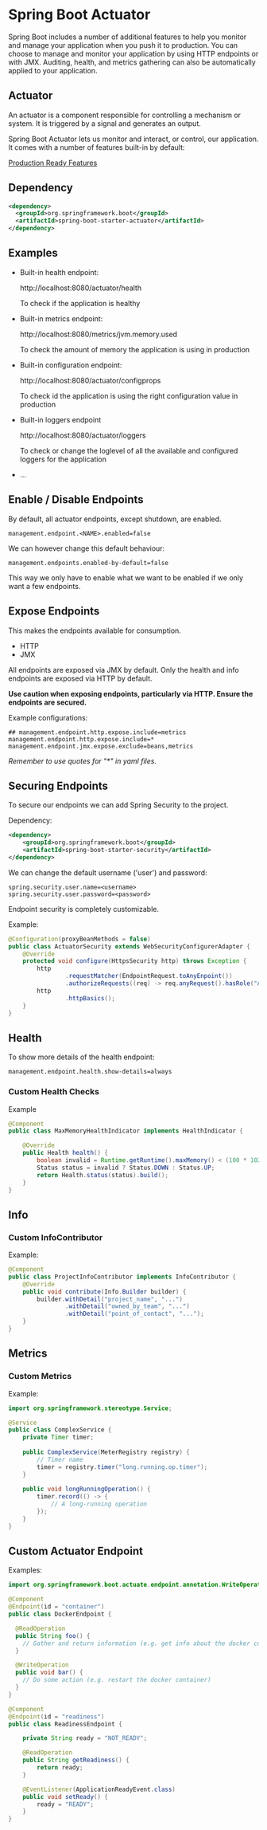 # Spring Boot Actuator

Spring Boot includes a number of additional features to help you monitor and manage your application
when you push it to production. You can choose to manage and monitor your application by using
HTTP endpoints or with JMX. Auditing, health, and metrics gathering can also be automatically
applied to your application.

## Actuator

An actuator is a component responsible for controlling a mechanism or system.
It is triggered by a signal and generates an output.

Spring Boot Actuator lets us monitor and interact, or control, our application.
It comes with a number of features built-in by default:

[Production Ready Features](https://docs.spring.io/spring-boot/docs/current/reference/html/actuator.html#actuator.endpoints)

## Dependency

```xml
<dependency>
  <groupId>org.springframework.boot</groupId>
  <artifactId>spring-boot-starter-actuator</artifactId>
</dependency>
```

## Examples

- Built-in health endpoint:

  http://localhost:8080/actuator/health

  To check if the application is healthy

- Built-in metrics endpoint:

  http://localhost:8080/metrics/jvm.memory.used

  To check the amount of memory the application is using in production

- Built-in configuration endpoint:

  http://localhost:8080/actuator/configprops

  To check id the application is using the right configuration value in production

- Built-in loggers endpoint

  http://localhost:8080/actuator/loggers

  To check or change the loglevel of all the available and configured loggers for the application

- ...

## Enable / Disable Endpoints

By default, all actuator endpoints, except shutdown, are enabled.

```properties
management.endpoint.<NAME>.enabled=false
```

We can however change this default behaviour:

```properties
management.endpoints.enabled-by-default=false
```

This way we only have to enable what we want to be enabled if we only want a few endpoints.

## Expose Endpoints

This makes the endpoints available for consumption.
- HTTP
- JMX

All endpoints are exposed via JMX by default.
Only the health and info endpoints are exposed via HTTP by default.

**Use caution when exposing endpoints, particularly via HTTP. Ensure the endpoints are secured.**

Example configurations:
```properties
## management.endpoint.http.expose.include=metrics
management.endpoint.http.expose.include=*
management.endpoint.jmx.expose.exclude=beans,metrics
```

*Remember to use quotes for "&ast;" in yaml files.*

## Securing Endpoints

To secure our endpoints we can add Spring Security to the project.

Dependency:
```xml
<dependency>
    <groupId>org.springframework.boot</groupId>
    <artifactId>spring-boot-starter-security</artifactId>
</dependency>
```

We can change the default username ('user') and password:
```properties
spring.security.user.name=<username>
spring.security.user.password=<password>
```

Endpoint security is completely customizable.

Example:
```java
@Configuration(proxyBeanMethods = false)
public class ActuatorSecurity extends WebSecurityConfigurerAdapter {
    @Override
    protected void configure(HttpsSecurity http) throws Exception {
        http
                .requestMatcher(EndpointRequest.toAnyEnpoint())
                .authorizeRequests((req) -> req.anyRequest().hasRole("ADMIN"));
        http
                .httpBasics();
    }
}
```

## Health

To show more details of the health endpoint:

```properties
management.endpoint.health.show-details=always
```

### Custom Health Checks

Example
```java
@Component
public class MaxMemoryHealthIndicator implements HealthIndicator {

    @Override
    public Health health() {
        boolean invalid = Runtime.getRuntime().maxMemory() < (100 * 1024 * 1024);
        Status status = invalid ? Status.DOWN : Status.UP;
        return Health.status(status).build();
    }
}
```

## Info

### Custom InfoContributor

Example:
```java
@Component
public class ProjectInfoContributor implements InfoContributor {
    @Override
    public void contribute(Info.Builder builder) {
        builder.withDetail("project_name", "...")
                .withDetail("owned_by_team", "...")
                .withDetail("point_of_contact", "...");
    }
}
```

## Metrics

### Custom Metrics

Example:
```java
import org.springframework.stereotype.Service;

@Service
public class ComplexService {
    private Timer timer;
    
    public ComplexService(MeterRegistry registry) {
        // Timer name
        timer = registry.timer("long.running.op.timer");
    }
    
    public void longRunningOperation() {
        timer.record(() -> {
            // A long-running operation
        });
    }
}
```

## Custom Actuator Endpoint

Examples:

```java
import org.springframework.boot.actuate.endpoint.annotation.WriteOperation;

@Component
@Endpoint(id = "container")
public class DockerEndpoint {

  @ReadOperation
  public String foo() {
    // Gather and return information (e.g. get info about the docker container)
  }

  @WriteOperation
  public void bar() {
    // Do some action (e.g. restart the docker container)
  }
}
```

```java
@Component
@Endpoint(id = "readiness")
public class ReadinessEndpoint {

    private String ready = "NOT_READY";

    @ReadOperation
    public String getReadiness() {
        return ready;
    }

    @EventListener(ApplicationReadyEvent.class)
    public void setReady() {
        ready = "READY";
    }
}
```